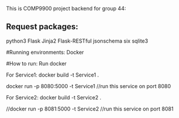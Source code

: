 ﻿This is COMP9900 project backend for group 44:

## Request packages:
python3
Flask
Jinja2
Flask-RESTful
jsonschema
six
sqlite3

#Running environments:
Docker

#How to run:
Run docker

For Service1:
docker build -t Service1 .

docker run -p 8080:5000 -t Service1
//run this service on port 8080

For Service2:
docker build -t Service2 .

//docker run -p 8081:5000 -t Service2
//run this service on port 8081

